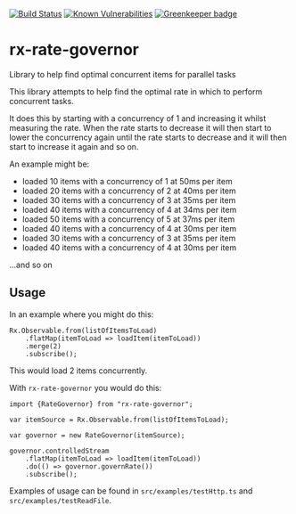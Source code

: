 [![Build Status](https://travis-ci.org/Roaders/rx-rate-governor.svg?branch=master)](https://travis-ci.org/Roaders/rx-rate-governor)
[![Known Vulnerabilities](https://snyk.io/test/github/roaders/rx-rate-governor/badge.svg)](https://snyk.io/test/github/roaders/rx-rate-governor)
[![Greenkeeper badge](https://badges.greenkeeper.io/Roaders/rx-rate-governor.svg)](https://greenkeeper.io/)

# rx-rate-governor

Library to help find optimal concurrent items for parallel tasks

This library attempts to help find the optimal rate in which to perform concurrent tasks.

It does this by starting with a concurrency of 1 and increasing it whilst measuring the rate. When the rate starts to decrease it will then start to lower the concurrency again until the rate starts to decrease and it will then start to increase it again and so on.

An example might be:

- loaded 10 items with a concurrency of 1 at 50ms per item
- loaded 20 items with a concurrency of 2 at 40ms per item
- loaded 30 items with a concurrency of 3 at 35ms per item
- loaded 40 items with a concurrency of 4 at 34ms per item
- loaded 50 items with a concurrency of 5 at 37ms per item
- loaded 40 items with a concurrency of 4 at 30ms per item
- loaded 30 items with a concurrency of 3 at 35ms per item
- loaded 40 items with a concurrency of 4 at 30ms per item

...and so on

## Usage

In an example where you might do this:

```
Rx.Observable.from(listOfItemsToLoad)
	.flatMap(itemToLoad => loadItem(itemToLoad))
	.merge(2)
	.subscribe();
```

This would load 2 items concurrently.

With `rx-rate-governor` you would do this:

```
import {RateGovernor} from "rx-rate-governor";

var itemSource = Rx.Observable.from(listOfItemsToLoad);

var governor = new RateGovernor(itemSource);

governor.controlledStream
	.flatMap(itemToLoad => loadItem(itemToLoad))
	.do(() => governor.governRate())
	.subscribe();

```

Examples of usage can be found in `src/examples/testHttp.ts` and `src/examples/testReadFile`.
